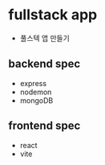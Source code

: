 # fullstack app
- 풀스텍 앱 만들기

## backend spec
- express
- nodemon
- mongoDB

## frontend spec
- react
- vite